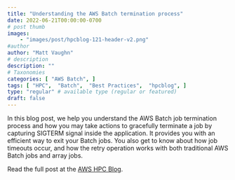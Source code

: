 ```yaml
---
title: "Understanding the AWS Batch termination process"
date: 2022-06-21T00:00:00-0700
# post thumb
images:
    - "images/post/hpcblog-121-header-v2.png"
#author
author: "Matt Vaughn"
# description
description: ""
# Taxonomies
categories: [ "AWS Batch", ]
tags: [ "HPC",  "Batch",  "Best Practices",  "hpcblog", ]
type: "regular" # available type (regular or featured)
draft: false
---
```


In this blog post, we help you understand the AWS Batch job termination process and how you may take actions to gracefully terminate a job by capturing SIGTERM signal inside the application. It provides you with an efficient way to exit your Batch jobs. You also get to know about how job timeouts occur, and how the retry operation works with both traditional AWS Batch jobs and array jobs.

Read the full post at the [AWS HPC Blog](https://aws.amazon.com/blogs/hpc/understanding-the-aws-batch-termination-process/).
